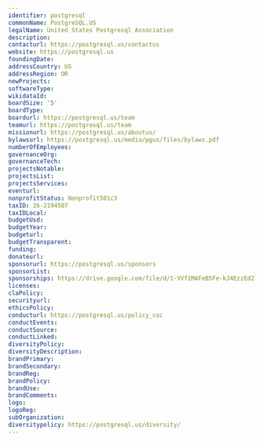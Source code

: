 ```yaml
---
identifier: postgresql
commonName: PostgreSQL.US
legalName: United States Postgresql Association
description:
contacturl: https://postgresql.us/contactus
website: https://postgresql.us
foundingDate:
addressCountry: US
addressRegion: OR
newProjects:
softwareType:
wikidataId:
boardSize: '5'
boardType:
boardurl: https://postgresql.us/team
teamurl: https://postgresql.us/team
missionurl: https://postgresql.us/aboutus/
bylawsurl: https://postgresql.us/media/pgus/files/bylaws.pdf
numberOfEmployees:
governanceOrg:
governanceTech:
projectsNotable:
projectsList:
projectsServices:
eventurl:
nonprofitStatus: Nonprofit501c3
taxID: 26-2194507
taxIDLocal:
budgetUsd:
budgetYear:
budgeturl:
budgetTransparent:
funding:
donateurl:
sponsorurl: https://postgresql.us/sponsors
sponsorList:
sponsorships: https://drive.google.com/file/d/1-VVf1MAFeB5Fe-kJ4EzzEd2lKAX_z1xs/view
licenses:
claPolicy:
securityurl:
ethicsPolicy:
conducturl: https://postgresql.us/policy_coc
conductEvents:
conductSource:
conductLinked:
diversityPolicy:
diversityDescription:
brandPrimary:
brandSecondary:
brandReg:
brandPolicy:
brandUse:
brandComments:
logo:
logoReg:
subOrganization:
diversitypolicy: https://postgresql.us/diversity/
---
```


